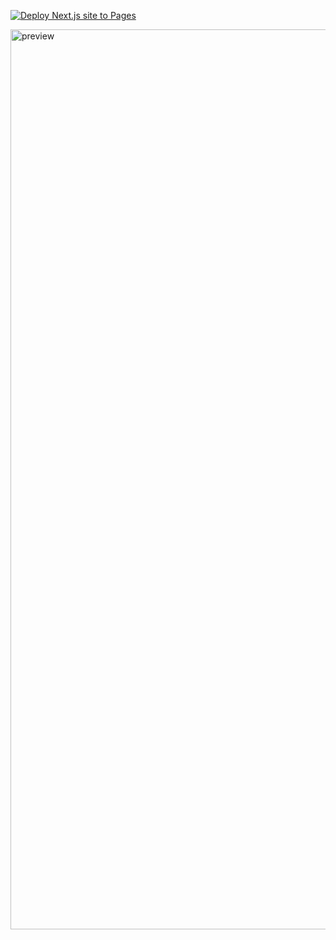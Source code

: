 [![Deploy Next.js site to Pages](https://github.com/sudo-self/device-detector/actions/workflows/nextjs.yml/badge.svg)](https://github.com/sudo-self/device-detector/actions/workflows/nextjs.yml)

<img width="1440" alt="preview" src="https://github.com/user-attachments/assets/469b11a3-e62c-4b1f-9f04-c541e07cd0ec" />
